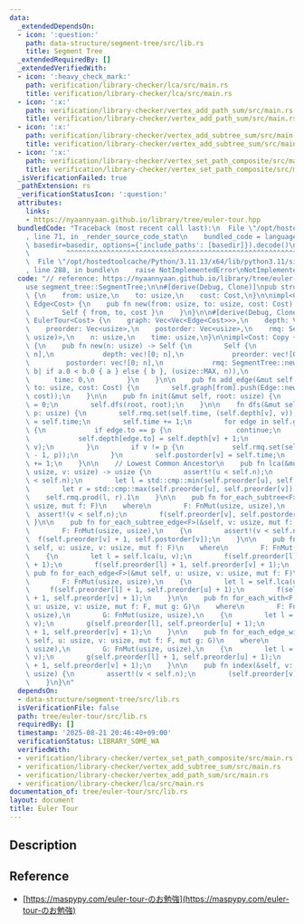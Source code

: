 ```yaml
---
data:
  _extendedDependsOn:
  - icon: ':question:'
    path: data-structure/segment-tree/src/lib.rs
    title: Segment Tree
  _extendedRequiredBy: []
  _extendedVerifiedWith:
  - icon: ':heavy_check_mark:'
    path: verification/library-checker/lca/src/main.rs
    title: verification/library-checker/lca/src/main.rs
  - icon: ':x:'
    path: verification/library-checker/vertex_add_path_sum/src/main.rs
    title: verification/library-checker/vertex_add_path_sum/src/main.rs
  - icon: ':x:'
    path: verification/library-checker/vertex_add_subtree_sum/src/main.rs
    title: verification/library-checker/vertex_add_subtree_sum/src/main.rs
  - icon: ':x:'
    path: verification/library-checker/vertex_set_path_composite/src/main.rs
    title: verification/library-checker/vertex_set_path_composite/src/main.rs
  _isVerificationFailed: true
  _pathExtension: rs
  _verificationStatusIcon: ':question:'
  attributes:
    links:
    - https://nyaannyaan.github.io/library/tree/euler-tour.hpp
  bundledCode: "Traceback (most recent call last):\n  File \"/opt/hostedtoolcache/Python/3.11.13/x64/lib/python3.11/site-packages/onlinejudge_verify/documentation/build.py\"\
    , line 71, in _render_source_code_stat\n    bundled_code = language.bundle(stat.path,\
    \ basedir=basedir, options={'include_paths': [basedir]}).decode()\n          \
    \         ^^^^^^^^^^^^^^^^^^^^^^^^^^^^^^^^^^^^^^^^^^^^^^^^^^^^^^^^^^^^^^^^^^^^^^^^^^^^^^^^^\n\
    \  File \"/opt/hostedtoolcache/Python/3.11.13/x64/lib/python3.11/site-packages/onlinejudge_verify/languages/rust.py\"\
    , line 288, in bundle\n    raise NotImplementedError\nNotImplementedError\n"
  code: "// reference: https://nyaannyaan.github.io/library/tree/euler-tour.hpp\n\n\
    use segment_tree::SegmentTree;\n\n#[derive(Debug, Clone)]\npub struct Edge<Cost>\
    \ {\n    from: usize,\n    to: usize,\n    cost: Cost,\n}\n\nimpl<Cost: Copy>\
    \ Edge<Cost> {\n    pub fn new(from: usize, to: usize, cost: Cost) -> Self {\n\
    \        Self { from, to, cost }\n    }\n}\n\n#[derive(Debug, Clone)]\npub struct\
    \ EulerTour<Cost> {\n    graph: Vec<Vec<Edge<Cost>>>,\n    depth: Vec<usize>,\n\
    \    preorder: Vec<usize>,\n    postorder: Vec<usize>,\n    rmq: SegmentTree<(usize,\
    \ usize)>,\n    n: usize,\n    time: usize,\n}\n\nimpl<Cost: Copy + Default> EulerTour<Cost>\
    \ {\n    pub fn new(n: usize) -> Self {\n        Self {\n            graph: vec![vec![];\
    \ n],\n            depth: vec![0; n],\n            preorder: vec![0; n],\n   \
    \         postorder: vec![0; n],\n            rmq: SegmentTree::new(n + n, |a,\
    \ b| if a.0 < b.0 { a } else { b }, (usize::MAX, n)),\n            n,\n      \
    \      time: 0,\n        }\n    }\n\n    pub fn add_edge(&mut self, from: usize,\
    \ to: usize, cost: Cost) {\n        self.graph[from].push(Edge::new(from, to,\
    \ cost));\n    }\n\n    pub fn init(&mut self, root: usize) {\n        self.time\
    \ = 0;\n        self.dfs(root, root);\n    }\n\n    fn dfs(&mut self, v: usize,\
    \ p: usize) {\n        self.rmq.set(self.time, (self.depth[v], v));\n        self.preorder[v]\
    \ = self.time;\n        self.time += 1;\n        for edge in self.graph[v].clone()\
    \ {\n            if edge.to == p {\n                continue;\n            }\n\
    \            self.depth[edge.to] = self.depth[v] + 1;\n            self.dfs(edge.to,\
    \ v);\n        }\n        if v != p {\n            self.rmq.set(self.time, (self.depth[v]\
    \ - 1, p));\n        }\n        self.postorder[v] = self.time;\n        self.time\
    \ += 1;\n    }\n\n    // Lowest Common Ancestor\n    pub fn lca(&mut self, u:\
    \ usize, v: usize) -> usize {\n        assert!(u < self.n);\n        assert!(v\
    \ < self.n);\n        let l = std::cmp::min(self.preorder[u], self.preorder[v]);\n\
    \        let r = std::cmp::max(self.preorder[u], self.preorder[v]) + 1;\n    \
    \    self.rmq.prod(l, r).1\n    }\n\n    pub fn for_each_subtree<F>(&self, v:\
    \ usize, mut f: F)\n    where\n        F: FnMut(usize, usize),\n    {\n      \
    \  assert!(v < self.n);\n        f(self.preorder[v], self.postorder[v]);\n   \
    \ }\n\n    pub fn for_each_subtree_edge<F>(&self, v: usize, mut f: F)\n    where\n\
    \        F: FnMut(usize, usize),\n    {\n        assert!(v < self.n);\n      \
    \  f(self.preorder[v] + 1, self.postorder[v]);\n    }\n\n    pub fn for_each<F>(&mut\
    \ self, u: usize, v: usize, mut f: F)\n    where\n        F: FnMut(usize, usize),\n\
    \    {\n        let l = self.lca(u, v);\n        f(self.preorder[l], self.preorder[u]\
    \ + 1);\n        f(self.preorder[l] + 1, self.preorder[v] + 1);\n    }\n\n   \
    \ pub fn for_each_edge<F>(&mut self, u: usize, v: usize, mut f: F)\n    where\n\
    \        F: FnMut(usize, usize),\n    {\n        let l = self.lca(u, v);\n   \
    \     f(self.preorder[l] + 1, self.preorder[u] + 1);\n        f(self.preorder[l]\
    \ + 1, self.preorder[v] + 1);\n    }\n\n    pub fn for_each_with<F, G>(&mut self,\
    \ u: usize, v: usize, mut f: F, mut g: G)\n    where\n        F: FnMut(usize,\
    \ usize),\n        G: FnMut(usize, usize),\n    {\n        let l = self.lca(u,\
    \ v);\n        g(self.preorder[l], self.preorder[u] + 1);\n        f(self.preorder[l]\
    \ + 1, self.preorder[v] + 1);\n    }\n\n    pub fn for_each_edge_with<F, G>(&mut\
    \ self, u: usize, v: usize, mut f: F, mut g: G)\n    where\n        F: FnMut(usize,\
    \ usize),\n        G: FnMut(usize, usize),\n    {\n        let l = self.lca(u,\
    \ v);\n        g(self.preorder[l] + 1, self.preorder[u] + 1);\n        f(self.preorder[l]\
    \ + 1, self.preorder[v] + 1);\n    }\n\n    pub fn index(&self, v: usize) -> (usize,\
    \ usize) {\n        assert!(v < self.n);\n        (self.preorder[v], self.postorder[v])\n\
    \    }\n}\n"
  dependsOn:
  - data-structure/segment-tree/src/lib.rs
  isVerificationFile: false
  path: tree/euler-tour/src/lib.rs
  requiredBy: []
  timestamp: '2025-08-21 20:46:40+09:00'
  verificationStatus: LIBRARY_SOME_WA
  verifiedWith:
  - verification/library-checker/vertex_set_path_composite/src/main.rs
  - verification/library-checker/vertex_add_subtree_sum/src/main.rs
  - verification/library-checker/vertex_add_path_sum/src/main.rs
  - verification/library-checker/lca/src/main.rs
documentation_of: tree/euler-tour/src/lib.rs
layout: document
title: Euler Tour
---
```


## Description

## Reference
- [https://maspypy.com/euler-tour-のお勉強](https://maspypy.com/euler-tour-のお勉強)
